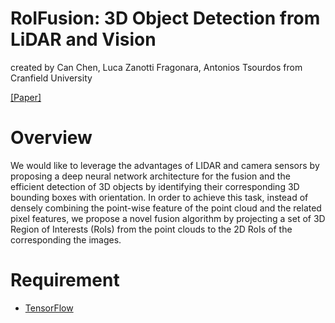 # RoIFusion: 3D Object Detection from LiDAR and Vision
created by Can Chen, Luca Zanotti Fragonara, Antonios Tsourdos from Cranfield University

[[Paper]](https://arxiv.org/abs/2009.04554)

# Overview
We would like to leverage the advantages of LIDAR and camera sensors by proposing a deep neural network architecture for the fusion and the efficient detection of 3D objects by identifying their corresponding 3D bounding boxes with orientation. In order to achieve this task, instead of densely combining the point-wise feature of the point cloud and the related pixel features, we propose a novel fusion algorithm by projecting a set of 3D Region of Interests (RoIs) from the point clouds to the 2D RoIs of the corresponding the images.

# Requirement
* [TensorFlow](https://www.tensorflow.org/)

